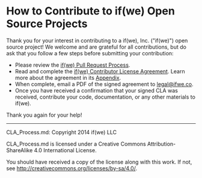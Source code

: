 # How to Contribute to if(we) Open Source Projects

Thank you for your interest in contributing to a if(we), Inc. ("if(we)") open
source project! We welcome and are grateful for all contributions, but do ask
that you follow a few steps before submitting your contribution:

* Please review the [if(we) Pull Request Process](doc/pull_requests.md).
* Read and complete the [if(we) Contributor License Agreement](./CLA.md). Learn more about the agreement in its [Appendix](./CLA-appendix.md).
* When complete, email a PDF of the signed agreement to [legal@ifwe.co](mailto:legal@ifwe.co).
* Once you have received a confirmation that your signed CLA was received, contribute your code, documentation, or any other materials to if(we).

Thank you again for your help!

-----

CLA_Process.md: Copyright 2014 if(we) LLC

CLA_Process.md is licensed under a Creative Commons Attribution-ShareAlike 4.0 International License.

You should have received a copy of the license along with this work. If not, see <http://creativecommons.org/licenses/by-sa/4.0/>.
